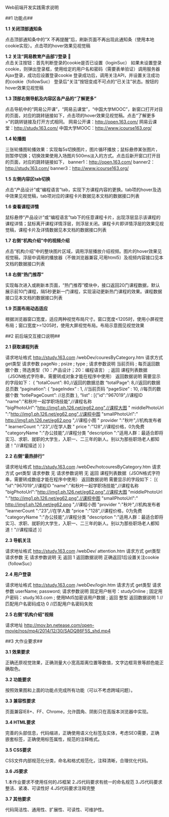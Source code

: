 Web前端开发实践需求说明

##1 功能点##

**1.1 关闭顶部通知条**

点击顶部通知条中的“X 不再提醒”后，刷新页面不再出现此通知条（使用本地cookie实现）。点击项的hover效果见视觉稿

**1.2 关注“网易教育产品部”/登录**
   
点击关注按钮：首先判断登录的cookie是否已设置（loginSuc）
如果未设置登录cookie，则弹出登录框，使用给定的用户名和密码（需要表单验证）调用服务器Ajax登录，成功后设置登录cookie
登录成功后，调用关注API，并设置关注成功的cookie（followSuc）
登录后“关注”按钮变成不可点的“已关注”状态。按钮的hover效果见视觉稿

**1.3 顶部右侧导航及内容区各产品的“了解更多”**

点击导航中的“网易公开课”，“网易云课堂”，“中国大学MOOC”，新窗口打开对目的页面，对应的跳转链接如下，点击项的hover效果见视觉稿。点击“了解更多>”的跳转链接及打开方式相同。
网易公开课：http://open.163.com/
网易云课堂：http://study.163.com/
中国大学MOOC：http://www.icourse163.org/

**1.4 轮播图**

三张轮播图轮播效果：实现每5s切换图片，图片循环播放；鼠标悬停某张图片，则暂停切换；切换效果使用入场图片500ms淡入的方式。点击后新开窗口打开目的页面，对应的跳转链接如下，
banner1：http://open.163.com/
banner2：http://study.163.com/
banner3：http://www.icourse163.org/

**1.5 左侧内容区tab切换**

点击“产品设计”或“编程语言”tab，实现下方课程内容的更换。tab项的hover及选中效果见视觉稿，tab项对应的课程卡片数据见本文档的数据接口列表

**1.6 查看课程详情**

鼠标悬停“产品设计”或“编程语言”tab下的任意课程卡片，出现浮层显示该课程的课程详情；鼠标离开课程详情浮层，则浮层关闭。课程卡片即详情浮层的效果见视觉稿，课程卡片及详情数据见本文档的数据接口列表

**1.7 右侧“机构介绍”中的视频介绍**

点击“机构介绍”中的整块图片区域，调用浮层播放介绍视频。图片的hover效果见视觉稿，浮层中调用的播放器（不做浏览器兼容,可用html5）及视频内容接口见本文档的数据接口列表

**1.8 右侧“热门推荐”**

实现每次进入或刷新本页面，“热门推荐”模块中，接口返回20门课程数据，默认展示前10门课程，隔5秒更新一门课程，实现滚动更新热门课程的效果。课程数据接口见本文档的数据接口列表

**1.9 页面布局动态适应**

根据浏览器窗口宽度，适应两种视觉布局尺寸。窗口宽度<1205时，使用小屏视觉布局；窗口宽度>=1205时，使用大屏视觉布局。布局示意图见视觉效果

##2 前后端交互接口说明##

**2.1 获取课程列表**

请求地址格式  http://study.163.com /webDev/couresByCategory.htm
请求方式    get类型
请求参数    pageNo ; 
            psize ; 
            type ;
请求参数说明  当前页码 ;
              每页返回数据个数 ;
              筛选类型（10：产品设计；20：编程语言） ;
返回  课程列表数据（JSON格式字符串，需要转成对象才能在程序中使用）
返回数据说明  需要显示的字段如下：
{
 “totalCount”: 80,//返回的数据总数
 “totalPage”: 8,//返回的数据总页数
 “pagination”: {
“pageIndex” : 1, //当前页码
“pageSize” : 10, //每页的数据个数
“totlePageCount”: //总页数
             },
 “list” : [{"id":"967019",//课程ID
 "name":"和秋叶一起学职场技能",//课程名称
 "bigPhotoUrl":"http://img1.ph.126.net/eg62.png",//课程大图
 " middlePhotoUrl ":"http://img1.ph.126.net/eg62.png",//课程中图
 "smallPhotoUrl":" http://img1.ph.126.net/eg62.png ",//课程小图
 " provider ":"秋叶",//机构发布者
 " learnerCount ":"23",//在学人数
 " price ":"128",//课程价格，0为免费
 "categoryName ":"办公技能",//课程分类
 "description ":"适用人群：最适合即将实习、求职、就职的大学生，入职一、二三年的新人。别以为那些职场老人都知道！"//课程描述
}]
}
 

**2.2 右侧“最热排行”**

请求地址格式  http://study.163.com /webDev/hotcouresByCategory.htm
请求方式    get类型
请求参数    无
请求参数说明  无
返回  课程列表数据（JSON格式字符串，需要转成数组才能在程序中使用）
返回数据说明  需要显示的字段如下：
[{
   "id":"967019",//课程ID
 "name":"和秋叶一起学职场技能",//课程名称
 "bigPhotoUrl":"http://img1.ph.126.net/eg62.png",//课程大图
 "middlePhotoUrl ":"http://img1.ph.126.net/eg62.png",//课程中图
 "smallPhotoUrl":" http://img1.ph.126.net/eg62.png ",//课程小图
 "provider ":"秋叶",//机构发布者
 "learnerCount ":"23",//在学人数
 "price ":"128",//课程价格，0为免费
 "categoryName ":"办公技能",//课程分类
 "description ":"适用人群：最适合即将实习、求职、就职的大学生，入职一、二三年的新人。别以为那些职场老人都知道！"//课程描述
}]

**2.3 导航关注**

请求地址格式  http://study.163.com /webDev/ attention.htm
请求方式    get类型
请求参数    无
请求参数说明  无
返回  1
返回数据说明  正确返回1后设置关注cookie（followSuc）

**2.4 用户登录**

请求地址格式  http://study.163.com /webDev/login.htm
请求方式    get类型
请求参数    userName;
password;
请求参数说明  固定用户帐号：studyOnline ;
固定用户密码：study.163.com ;
使用Md5加密该用户数据 ;
返回  整型
返回数据说明  1  //匹配用户名密码成功
0  //匹配用户名密码失败

**2.5 右侧“机构介绍”视频**

请求地址    http://mov.bn.netease.com/open-movie/nos/mp4/2014/12/30/SADQ86F5S_shd.mp4

##3 大作业要求##

**3.1 效果要求**

正确还原视觉效果，正确测量大小宽高距离位置等数值，文字边框背景等颜色能正确取色。

**3.2 功能要求**

按照效果图和上面的功能点完成所有功能（可以不考虑跨域问题）。

**3.3 兼容性要求**

页面兼容IE8+、FF、Chrome，允许圆角、阴影只在高版本浏览器中实现。

**3.4 HTML要求**

完善的头部信息，代码缩进，正确使用语义化标签及实体，考虑SEO需要，正确嵌套标签，正确使用标签属性，规范的注释格式。

**3.5 CSS要求**

CSS文件内部规范化分类，命名和格式规范化，注释清晰，合理优化代码。

**3.6 JS要求**

1.本作业要求不使用任何的JS框架
2.JS代码要求有统一的命名规范
3.JS代码要求整洁、紧凑、可读性好 
4.JS代码要求注释完整

**3.7 其他要求**

代码简洁性、通用性、扩展性、可读性、可维护性。
